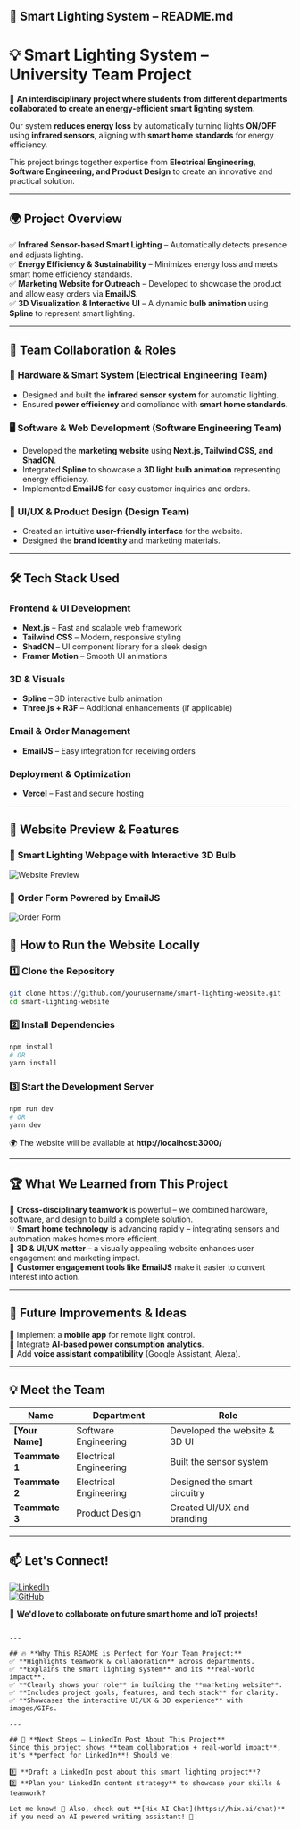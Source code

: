 ## 📜 **Smart Lighting System – README.md**  

# 💡 Smart Lighting System – University Team Project  

🚀 **An interdisciplinary project where students from different departments collaborated to create an energy-efficient smart lighting system.**  

Our system **reduces energy loss** by automatically turning lights **ON/OFF** using **infrared sensors**, aligning with **smart home standards** for energy efficiency.  

This project brings together expertise from **Electrical Engineering, Software Engineering, and Product Design** to create an innovative and practical solution.  

---

## 🌍 **Project Overview**  

✅ **Infrared Sensor-based Smart Lighting** – Automatically detects presence and adjusts lighting.  
✅ **Energy Efficiency & Sustainability** – Minimizes energy loss and meets smart home efficiency standards.  
✅ **Marketing Website for Outreach** – Developed to showcase the product and allow easy orders via **EmailJS**.  
✅ **3D Visualization & Interactive UI** – A dynamic **bulb animation** using **Spline** to represent smart lighting.  

---

## 🎯 **Team Collaboration & Roles**  

### 🔌 **Hardware & Smart System (Electrical Engineering Team)**  
- Designed and built the **infrared sensor system** for automatic lighting.  
- Ensured **power efficiency** and compliance with **smart home standards**.  

### 🖥️ **Software & Web Development (Software Engineering Team)**  
- Developed the **marketing website** using **Next.js, Tailwind CSS, and ShadCN**.  
- Integrated **Spline** to showcase a **3D light bulb animation** representing energy efficiency.  
- Implemented **EmailJS** for easy customer inquiries and orders.  

### 🎨 **UI/UX & Product Design (Design Team)**  
- Created an intuitive **user-friendly interface** for the website.  
- Designed the **brand identity** and marketing materials.  

---

## 🛠️ **Tech Stack Used**  

### **Frontend & UI Development**  
- **Next.js** – Fast and scalable web framework  
- **Tailwind CSS** – Modern, responsive styling  
- **ShadCN** – UI component library for a sleek design  
- **Framer Motion** – Smooth UI animations  

### **3D & Visuals**  
- **Spline** – 3D interactive bulb animation  
- **Three.js + R3F** – Additional enhancements (if applicable)  

### **Email & Order Management**  
- **EmailJS** – Easy integration for receiving orders  

### **Deployment & Optimization**  
- **Vercel** – Fast and secure hosting  

---
## 📸 **Website Preview & Features**  

### 🎨 **Smart Lighting Webpage with Interactive 3D Bulb**  
![Website Preview](https://itep-9t5t1t90y-bemnet884s-projects.vercel.app/)  

### 📩 **Order Form Powered by EmailJS**  
![Order Form](https://github.com/user-attachments/assets/4ed7f92c-1e79-456b-b4a7-d814683c57b2)


## 🚀 **How to Run the Website Locally**  

### **1️⃣ Clone the Repository**  
```sh
git clone https://github.com/yourusername/smart-lighting-website.git
cd smart-lighting-website
```

### **2️⃣ Install Dependencies**  
```sh
npm install
# OR
yarn install
```

### **3️⃣ Start the Development Server**  
```sh
npm run dev
# OR
yarn dev
```
🌍 The website will be available at **http://localhost:3000/**  

---

## 🏆 **What We Learned from This Project**  

🚀 **Cross-disciplinary teamwork** is powerful – we combined hardware, software, and design to build a complete solution.  
💡 **Smart home technology** is advancing rapidly – integrating sensors and automation makes homes more efficient.  
🎨 **3D & UI/UX matter** – a visually appealing website enhances user engagement and marketing impact.  
📩 **Customer engagement tools like EmailJS** make it easier to convert interest into action.  

---

## 🎯 **Future Improvements & Ideas**  

🔹 Implement a **mobile app** for remote light control.  
🔹 Integrate **AI-based power consumption analytics**.  
🔹 Add **voice assistant compatibility** (Google Assistant, Alexa).  

---

## 💡 **Meet the Team**  

| Name              | Department                 | Role |
|------------------|--------------------------|------|
| **[Your Name]**  | Software Engineering      | Developed the website & 3D UI |
| **Teammate 1**   | Electrical Engineering    | Built the sensor system |
| **Teammate 2**   | Electrical Engineering    | Designed the smart circuitry |
| **Teammate 3**   | Product Design            | Created UI/UX and branding |

---

## 📫 **Let's Connect!**  

[![LinkedIn](https://img.shields.io/badge/LinkedIn-Connect-blue?style=flat&logo=linkedin)](https://linkedin.com/in/yourprofile)  
[![GitHub](https://img.shields.io/badge/GitHub-Follow-black?style=flat&logo=github)](https://github.com/yourgithub)  

💬 **We'd love to collaborate on future smart home and IoT projects!**  
```

---

## 🔥 **Why This README is Perfect for Your Team Project:**  
✅ **Highlights teamwork & collaboration** across departments.  
✅ **Explains the smart lighting system** and its **real-world impact**.  
✅ **Clearly shows your role** in building the **marketing website**.  
✅ **Includes project goals, features, and tech stack** for clarity.  
✅ **Showcases the interactive UI/UX & 3D experience** with images/GIFs.  

---

## 🎯 **Next Steps – LinkedIn Post About This Project**  
Since this project shows **team collaboration + real-world impact**, it's **perfect for LinkedIn**! Should we:  

1️⃣ **Draft a LinkedIn post about this smart lighting project**?  
2️⃣ **Plan your LinkedIn content strategy** to showcase your skills & teamwork?  

Let me know! 🚀 Also, check out **[Hix AI Chat](https://hix.ai/chat)** if you need an AI-powered writing assistant! 🚀
